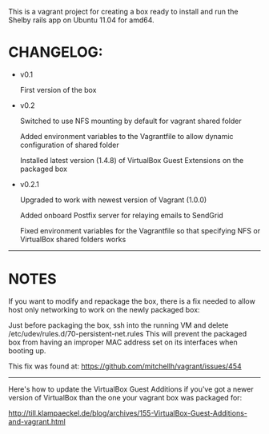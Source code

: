 This is a vagrant project for creating a box ready to install and run the Shelby rails app on Ubuntu 11.04 for amd64.

# CHANGELOG:

* v0.1

	First version of the box

* v0.2

    Switched to use NFS mounting by default for vagrant shared folder
    
    Added environment variables to the Vagrantfile to allow dynamic configuration of shared folder
    
    Installed latest version (1.4.8) of VirtualBox Guest Extensions on the packaged box

* v0.2.1

    Upgraded to work with newest version of Vagrant (1.0.0)

    Added onboard Postfix server for relaying emails to SendGrid

    Fixed environment variables for the Vagrantfile so that specifying NFS or VirtualBox shared folders works

---

# NOTES

If you want to modify and repackage the box, there is a fix needed to allow host only networking to work on the newly packaged box:

Just before packaging the box, ssh into the running VM and delete /etc/udev/rules.d/70-persistent-net.rules  This will prevent the packaged box from having an improper MAC address set on its interfaces when booting up.

This fix was found at: https://github.com/mitchellh/vagrant/issues/454

---

Here's how to update the VirtualBox Guest Additions if you've got a newer version of VirtualBox than the one your vagrant box was packaged for:

http://till.klampaeckel.de/blog/archives/155-VirtualBox-Guest-Additions-and-vagrant.html